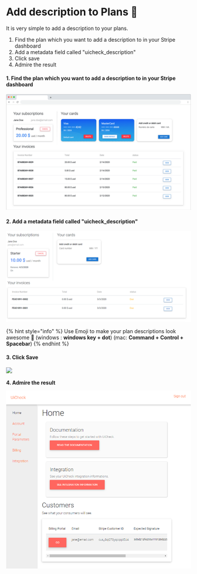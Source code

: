 # Add description to Plans 📣

It is very simple to add a description to your plans. 

1. Find the plan which you want to add a description to in your Stripe dashboard
2. Add a metadata field called "uicheck\_description"
3. Click save
4. Admire the result

#### 1. Find the plan which you want to add a description to in your Stripe dashboard

![](../.gitbook/assets/image.png)

#### 2. Add a metadata field called "uicheck\_description"

![](../.gitbook/assets/image%20%2811%29.png)

{% hint style="info" %}
Use Emoji to make your plan descriptions look awesome 🦄 \(windows : **windows key + dot**\) \(mac:  **Command + Control + Spacebar**\)
{% endhint %}

#### 3. Click Save

![](../.gitbook/assets/image%20%2816%29.png)

**4. Admire the result**

![](../.gitbook/assets/image%20%286%29.png)

